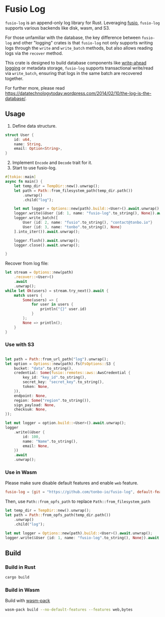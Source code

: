 
# Fusio Log
`fusio-log` is an append-only log library for Rust. Leveraging [fusio](https://github.com/tonbo-io/fusio), `fusio-log` supports various backends like disk, wasm, and S3.

For those unfamiliar with the database, the key difference between `fusio-log` and other "logging" crates is that `fusio-log` not only supports writing logs through the `write` and `write_batch` methods, but also allows reading logs via the `recover` method.

This crate is designed to build database components like [write-ahead logging](https://en.wikipedia.org/wiki/Write-ahead_logging) or metadata storage, `fusio-log` supports transactional write/read via `write_batch`, ensuring that logs in the same batch are recovered together.

For further more, please read https://datatechnologytoday.wordpress.com/2014/02/10/the-log-is-the-database/.


## Usage

1. Define data structure.
```rust
struct User {
    id: u64,
    name: String,
    email: Option<String>,
}
```

2. Implement `Encode` and `Decode` trait for it.
3. Start to use fusio-log.

```rust
#[tokio::main]
async fn main() {
    let temp_dir = TempDir::new().unwrap();
    let path = Path::from_filesystem_path(temp_dir.path())
        .unwrap()
        .child("log");

    let mut logger = Options::new(path).build::<User>().await.unwrap();
    logger.write(&User {id: 1, name: "fusio-log".to_string(), None}).await.unwrap();
    logger.write_batch([
        User {id: 2, name: "fusio".to_string(), "contact@tonbo.io"}
        User {id: 3, name: "tonbo".to_string(), None}
    ].into_iter()).await.unwrap();

    logger.flush().await.unwrap();
    logger.close().await.unwrap();

}
```

Recover from log file:
```rust
let stream = Options::new(path)
    .recover::<User>()
    .await
    .unwrap();
while let Ok(users) = stream.try_next().await {
    match users {
        Some(users) => {
            for user in users {
                println("{}" user.id)
            }
        };
        None => println();
    }
}
```

### Use with S3
```rust

let path = Path::from_url_path("log").unwrap();
let option = Options::new(path).fs(FsOptions::S3 {
    bucket: "data".to_string(),
    credential: Some(fusio::remotes::aws::AwsCredential {
        key_id: "key_id".to_string(),
        secret_key: "secret_key".to_string(),
        token: None,
    }),
    endpoint: None,
    region: Some("region".to_string()),
    sign_payload: None,
    checksum: None,
});

let mut logger = option.build::<User>().await.unwrap();
logger
    .write(&User {
        id: 100,
        name: "Name".to_string(),
        email: None,
    })
    .await
    .unwrap();
```

### Use in Wasm

Please make sure disable default features and enable `web` feature.

```toml
fusio-log = {git = "https://github.com/tonbo-io/fusio-log", default-features = false, features = ["bytes", "web"]}
```

Then, use `Path::from_opfs_path` to replace `Path::from_filesystem_path`
```rust
let temp_dir = TempDir::new().unwrap();
let path = Path::from_opfs_path(temp_dir.path())
    .unwrap()
    .child("log");

let mut logger = Options::new(path).build::<User>().await.unwrap();
logger.write(&User {id: 1, name: "fusio-log".to_string(), None}).await.unwrap();
```

## Build
### Build in Rust
```sh
cargo build
```

### Build in Wasm

Build with [wasm-pack](https://github.com/rustwasm/wasm-pack)

```sh
wasm-pack build --no-default-features --features web,bytes
```